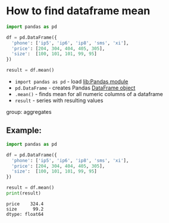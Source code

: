 # How to find dataframe mean

```python
import pandas as pd

df = pd.DataFrame({
  'phone': ['ip5', 'ip6', 'ip8', 'sms', 'xi'],
  'price': [204, 304, 404, 405, 305],
  'size':  [100, 101, 101, 99, 95]
})

result = df.mean()
```

- `import pandas as pd` - load [lib:Pandas module](/python-pandas/how-to-install-pandas)
- `pd.DataFrame` - creates Pandas [DataFrame object](https://pandas.pydata.org/docs/reference/api/pandas.DataFrame.html)
- `.mean()` - finds mean for all numeric columns of a dataframe
- `result` - series with resulting values

group: aggregates

## Example: 
```python
import pandas as pd

df = pd.DataFrame({
  'phone': ['ip5', 'ip6', 'ip8', 'sms', 'xi'],
  'price': [204, 304, 404, 405, 305],
  'size':  [100, 101, 101, 99, 95]
})

result = df.mean()
print(result)
```
```
price    324.4
size      99.2
dtype: float64

```

